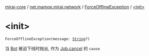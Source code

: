 [mirai-core](../../index.md) / [net.mamoe.mirai.network](../index.md) / [ForceOfflineException](index.md) / [&lt;init&gt;](./-init-.md)

# &lt;init&gt;

`ForceOfflineException(message: `[`String`](https://kotlinlang.org/api/latest/jvm/stdlib/kotlin/-string/index.html)`?)`

当 [Bot](../../net.mamoe.mirai/-bot/index.md) 被迫下线时抛出, 作为 [Job.cancel](#) 的 `cause`

